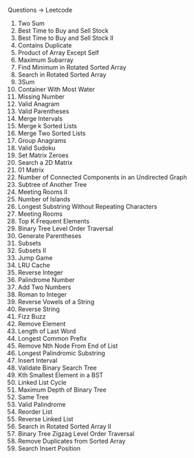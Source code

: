 Questions -> Leetcode

1. Two Sum
2. Best Time to Buy and Sell Stock
3. Best Time to Buy and Sell Stock II
4. Contains Duplicate
5. Product of Array Except Self
6. Maximum Subarray
7. Find Minimum in Rotated Sorted Array
8. Search in Rotated Sorted Array
9. 3Sum
10. Container With Most Water
11. Missing Number
12. Valid Anagram
13. Valid Parentheses
14. Merge Intervals
15. Merge k Sorted Lists
16. Merge Two Sorted Lists
17. Group Anagrams
18. Valid Sudoku
19. Set Matrix Zeroes
20. Search a 2D Matrix
21. 01 Matrix
22. Number of Connected Components in an Undirected Graph
23. Subtree of Another Tree
24. Meeting Rooms II
25. Number of Islands
26. Longest Substring Without Repeating Characters
27. Meeting Rooms
28. Top K Frequent Elements
29. Binary Tree Level Order Traversal
30. Generate Parentheses
31. Subsets
32. Subsets II
33. Jump Game
34. LRU Cache
35. Reverse Integer
36. Palindrome Number
37. Add Two Numbers
38. Roman to Integer
39. Reverse Vowels of a String
40. Reverse String
41. Fizz Buzz
42. Remove Element
43. Length of Last Word
44. Longest Common Prefix
45. Remove Nth Node From End of List
46. Longest Palindromic Substring
47. Insert Interval
48. Validate Binary Search Tree
49. Kth Smallest Element in a BST
50. Linked List Cycle
51. Maximum Depth of Binary Tree
52. Same Tree
53. Valid Palindrome
54. Reorder List
55. Reverse Linked List
56. Search in Rotated Sorted Array II
57. Binary Tree Zigzag Level Order Traversal
58. Remove Duplicates from Sorted Array
59. Search Insert Position